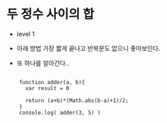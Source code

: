 # 두 정수 사이의 합
- level 1

- 아래 방법 가장 짧게 끝나고 반복문도 없으니 좋아보인다.
- 또 하나를 알아간다..

<pre><code>
    function adder(a, b){
      var result = 0

      return (a+b)*(Math.abs(b-a)+1)/2;
    }
    console.log( adder(3, 5) )
    
</code></pre>
